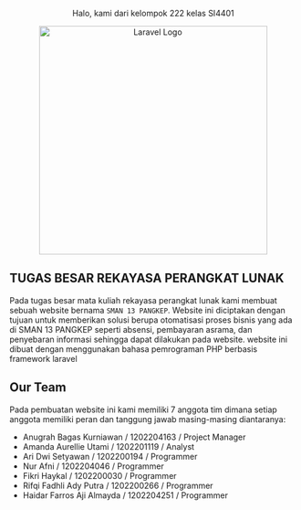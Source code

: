 <p align="center">
Halo, kami dari kelompok 222 kelas SI4401
</p>

<p align="center"><img src="https://sman13pangkep.sch.id/resource/banner/1670316562Math_Google_Classroom_Banner_(20_%C3%97_8_cm).jpg" width="400" alt="Laravel Logo"></p>


## TUGAS BESAR REKAYASA PERANGKAT LUNAK
Pada tugas besar mata kuliah rekayasa perangkat lunak kami membuat sebuah website bernama `SMAN 13 PANGKEP`. Website ini diciptakan dengan tujuan untuk memberikan solusi berupa otomatisasi proses bisnis yang ada di SMAN 13 PANGKEP seperti absensi, pembayaran asrama, dan penyebaran informasi sehingga dapat dilakukan pada website.
website ini dibuat dengan menggunakan bahasa pemrograman PHP berbasis framework laravel 

## Our Team
Pada pembuatan website ini kami memiliki 7 anggota tim dimana setiap anggota memiliki peran dan tanggung jawab masing-masing diantaranya:
- Anugrah Bagas Kurniawan / 1202204163 / Project Manager
- Amanda Aurellie Utami / 1202201119 / Analyst
- Ari Dwi Setyawan / 1202200194 / Programmer
- Nur Afni / 1202204046 / Programmer
- Fikri Haykal / 1202200030 / Programmer
- Rifqi Fadhli Ady Putra / 1202200266 / Programmer
- Haidar Farros Aji Almayda / 1202204251 / Programmer

